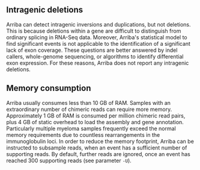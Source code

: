 Intragenic deletions
--------------------

Arriba can detect intragenic inversions and duplications, but not deletions. This is because deletions within a gene are difficult to distinguish from ordinary splicing in RNA-Seq data. Moreover, Arriba's statistical model to find significant events is not applicable to the identification of a significant lack of exon coverage. These questions are better answered by indel callers, whole-genome sequencing, or algorithms to identify differential exon expression. For these reasons, Arriba does not report any intragenic deletions.

Memory consumption
------------------

Arriba usually consumes less than 10 GB of RAM. Samples with an extraordinary number of chimeric reads can require more memory. Approximately 1 GB of RAM is consumed per million chimeric read pairs, plus 4 GB of static overhead to load the assembly and gene annotation. Particularly multiple myeloma samples frequently exceed the normal memory requirements due to countless rearrangements in the immunoglobulin loci. In order to reduce the memory footprint, Arriba can be instructed to subsample reads, when an event has a sufficient number of supporting reads. By default, further reads are ignored, once an event has reached 300 supporting reads (see parameter `-U`).

